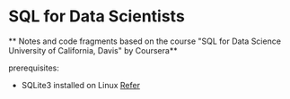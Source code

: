 # SQL for Data Scientists
** Notes and code fragments based on the course "SQL for Data Science University of California, Davis" by Coursera**

prerequisites:
- SQLite3 installed on Linux [Refer](https://www.digitalocean.com/community/tutorials/how-and-when-to-use-sqlite)
